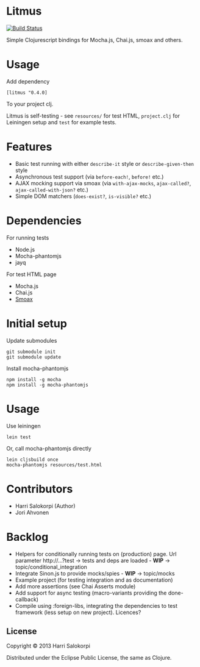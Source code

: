 # Litmus

[![Build Status](https://travis-ci.org/hsalokor/litmus.png?branch=master)](https://travis-ci.org/hsalokor/litmus)

Simple Clojurescript bindings for Mocha.js, Chai.js, smoax and others.

# Usage

Add dependency

    [litmus "0.4.0]

To your project clj.

Litmus is self-testing - see `resources/` for test HTML, `project.clj`
for Leiningen setup and `test` for example tests.

# Features

* Basic test running with either `describe-it` style or `describe-given-then` style
* Asynchronous test support (via `before-each!`, `before!` etc.)
* AJAX mocking support via smoax (via `with-ajax-mocks`, `ajax-called?`, `ajax-called-with-json?` etc.)
* Simple DOM matchers (`does-exist?`, `is-visible?` etc.)

# Dependencies

For running tests

* Node.js
* Mocha-phantomjs
* jayq

For test HTML page

* Mocha.js
* Chai.js
* [Smoax](https://github.com/mtkopone/smoax)

# Initial setup

Update submodules

    git submodule init
    git submodule update

Install mocha-phantomjs

    npm install -g mocha
    npm install -g mocha-phantomjs

# Usage

Use leiningen

    lein test

Or, call mocha-phantomjs directly

    lein cljsbuild once
    mocha-phantomjs resources/test.html

# Contributors

* Harri Salokorpi (Author)
* Jori Ahvonen

# Backlog

* Helpers for conditionally running tests on (production) page. Url parameter http://...?test -> tests and deps are loaded - **WIP** -> topic/conditional_integration
* Integrate Sinon.js to provide mocks/spies - **WIP** -> topic/mocks
* Example project (for testing integration and as documentation)
* Add more assertions (see Chai Asserts module)
* Add support for async testing (macro-variants providing the done-callback)
* Compile using :foreign-libs, integrating the dependencies to test framework (less setup on new project). Licences?

## License

Copyright © 2013 Harri Salokorpi

Distributed under the Eclipse Public License, the same as Clojure.
